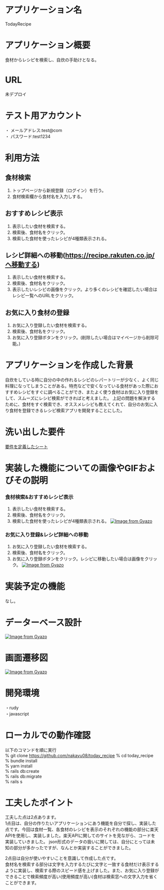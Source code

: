 # アプリケーション名
TodayRecipe

# アプリケーション概要
食材からレシピを検索し、自炊の手助けとなる。

# URL
未デプロイ

# テスト用アカウント
・ メールアドレス:test@com  
・ パスワード:test1234

# 利用方法
## 食材検索
1. トップページから新規登録（ログイン）を行う。
2. 食材検索欄から食材名を入力しする。

## おすすめレシピ表示
1. 表示したい食材を検索する。
2. 検索後、食材名をクリック。
3. 検索した食材を使ったレシピが4種類表示される。

## レシピ詳細への移動(https://recipe.rakuten.co.jp/へ移動する)
1. 表示したい食材を検索する。
2. 検索後、食材名をクリック。
3. 表示したいレシピの画像をクリック。より多くのレシピを確認したい場合はレシピ一覧へのURLをクリック。 

## お気に入り食材の登録
1. お気に入り登録したい食材を検索する。
2. 検索後、食材名をクリック。
3. お気に入り登録ボタンをクリック。(削除したい場合はマイページから削除可能。)

# アプリケーションを作成した背景
自炊をしている時に自分の中の作れるレシピのレパートリーが少なく、よく同じ料理になってしまうことがある。特売などで安くなっている食材があった際におすすめレシピをすぐに調べることができ、またよく使う食材はお気に入り登録をして、スムーズにレシピ検索ができればと考えました。
上記の問題を解決するために、食材をすぐ検索でき、オススメレシピも教えてくれて、自分のお気に入り食材を登録できるレシピ検索アプリを開発することにした。


# 洗い出した要件
[要件を定義したシート](https://docs.google.com/spreadsheets/d/1KbfTW-hG_TRwnjFbz-lb6DYeyFyu02HLK66OHNT9_ak/edit#gid=1762448625)

# 実装した機能についての画像やGIFおよびその説明
### 食材検索&おすすめレシピ表示
1. 表示したい食材を検索する。
2. 検索後、食材名をクリック。
3. 検索した食材を使ったレシピが4種類表示される。
[![Image from Gyazo](https://i.gyazo.com/8299ab2a814b2dea6119244298ffd6a2.gif)](https://gyazo.com/8299ab2a814b2dea6119244298ffd6a2)

### お気に入り登録&レシピ詳細への移動
1. お気に入り登録したい食材を検索する。
2. 検索後、食材名をクリック。
3. お気に入り登録ボタンをクリック。レシピに移動したい場合は画像をクリック。
[![Image from Gyazo](https://i.gyazo.com/461f32362ab848a4078f662368c929e1.gif)](https://gyazo.com/461f32362ab848a4078f662368c929e1)


# 実装予定の機能
なし。

# データーベース設計
[![Image from Gyazo](https://i.gyazo.com/863b80da54abc2dfc9e4b0ea2e6c09f3.png)](https://gyazo.com/863b80da54abc2dfc9e4b0ea2e6c09f3)

# 画面遷移図
[![Image from Gyazo](https://i.gyazo.com/e8c8b885d6bb41d719728142ba63abd4.png)](https://gyazo.com/e8c8b885d6bb41d719728142ba63abd4)

# 開発環境
・rudy  
・javascript  

# ローカルでの動作確認
以下のコマンドを順に実行  
% git clone https://github.com/nakayu08/today_recipe 
% cd today_recipe  
% bundle install  
% yarn install  
% rails db:create  
% rails db:migrate  
% rails s  

# 工夫したポイント
工夫した点は2点あります。  
1点目は、自分の作りたいアプリケーションにあう機能を自分で探し、実装した点です。今回は食材一覧、各食材のレシピを表示のそれぞれの機能の部分に楽天APIを使用し、実装しました。楽天APIに関してのサイトを見ながら、コードを実装していきました。 
json形式のデータの扱いに関しては、自分にとっては未知の部分が多かったですが、なんとか実装することができました。

2点目は自分が使いやすいことを意識して作成した点です。  
食材名を検索する部分は文字を入力するたびに文字と一致する食材だけ表示するように実装し、検索する際のスピード感を上げました。また、お気に入り登録ができることで検索頻度が高い(使用頻度が高い)食材は検索窓への文字入力を省くことができます。

